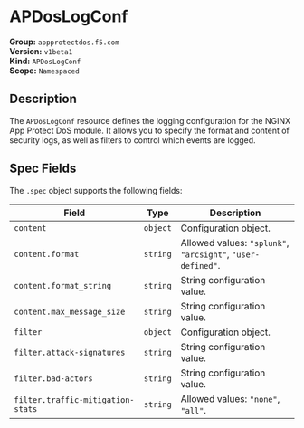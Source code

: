 # APDosLogConf

**Group:** `appprotectdos.f5.com`  
**Version:** `v1beta1`  
**Kind:** `APDosLogConf`  
**Scope:** `Namespaced`

## Description

The `APDosLogConf` resource defines the logging configuration for the NGINX App Protect DoS module. It allows you to specify the format and content of security logs, as well as filters to control which events are logged.

## Spec Fields

The `.spec` object supports the following fields:

| Field | Type | Description |
|---|---|---|
| `content` | `object` | Configuration object. |
| `content.format` | `string` | Allowed values: `"splunk"`, `"arcsight"`, `"user-defined"`. |
| `content.format_string` | `string` | String configuration value. |
| `content.max_message_size` | `string` | String configuration value. |
| `filter` | `object` | Configuration object. |
| `filter.attack-signatures` | `string` | String configuration value. |
| `filter.bad-actors` | `string` | String configuration value. |
| `filter.traffic-mitigation-stats` | `string` | Allowed values: `"none"`, `"all"`. |
